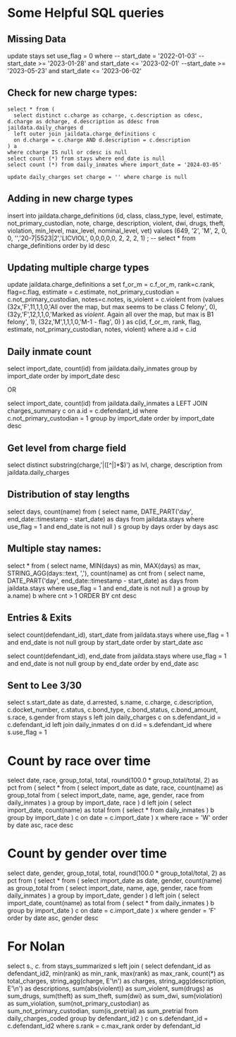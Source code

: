 # Some Helpful SQL queries
## Missing Data
update stays set use_flag = 0 where 
  -- start_date = '2022-01-03'
  --start_date >= '2023-01-28' and start_date <= '2023-02-01'
  --start_date >= '2023-05-23' and start_date <= '2023-06-02'

## Check for new charge types:
    select * from (
      select distinct c.charge as ccharge, c.description as cdesc, d.charge as dcharge, d.description as ddesc from jaildata.daily_charges d
      left outer join jaildata.charge_definitions c
      on d.charge = c.charge AND d.description = c.description
    ) a
    where ccharge IS null or cdesc is null
    select count (*) from stays where end_date is null
    select count (*) from daily_inmates where import_date = '2024-03-05'

  	update daily_charges set charge = '' where charge is null

## Adding in new charge types
insert into jaildata.charge_definitions (id, class, class_type, level, estimate, not_primary_custodian, 
										 note, charge, description, violent, dwi, drugs, theft, violation, min_level,
										 max_level, nominal_level, vet)
values 
    (649, '2', 'M', 2, 0, 0, '','20-7|5523|2','LICVIOL', 0,0,0,0,0, 2, 2, 2, 1)
  ;
-- select * from charge_definitions order by id desc
  
## Updating multiple charge types
update jaildata.charge_definitions a
set f_or_m = c.f_or_m, rank=c.rank, flag=c.flag, estimate = c.estimate, 
	not_primary_custodian = c.not_primary_custodian, notes=c.notes, is_violent = c.violent
from (values
		(32x,'F',11,1,1,0,'All over the map, but max seems to be class C felony', 0),
		(32y,'F',12,1,1,0,'Marked as *violent*. Again all over the map, but max is B1 felony', 1),
		(32z,'M',1,1,1,0,'M-1 - flag', 0)
	 ) as c(id, f_or_m, rank, flag, estimate, not_primary_custodian, notes, violent)
where a.id = c.id


## Daily inmate count
select import_date, count(id) from jaildata.daily_inmates
group by import_date order by import_date desc

OR

select import_date, count(id) from jaildata.daily_inmates a
LEFT JOIN charges_summary c on a.id = c.defendant_id
where c.not_primary_custodian = 1
group by import_date order by import_date desc

## Get level from charge field
select distinct 
  substring(charge,'\|([^\|]*$)') as lvl,
  charge, description from jaildata.daily_charges

## Distribution of stay lengths
  select days, count(name) from (
    select name,
    DATE_PART('day', end_date::timestamp - start_date) as days
    from jaildata.stays
    where use_flag = 1 and end_date is not null ) s
    group by days
    order by days asc
	
## Multiple stay names:
  select * from (
    select name, MIN(days) as min, MAX(days) as max, STRING_AGG(days::text, ','), count(name) as cnt
    from (
      select name, DATE_PART('day', end_date::timestamp - start_date) as days
      from jaildata.stays
      where use_flag = 1 and end_date is not null
    ) a
  group by a.name) b
  where cnt > 1
  ORDER BY cnt desc

## Entries & Exits
  select count(defendant_id), start_date from jaildata.stays
  where use_flag = 1 and end_date is not null
  group by start_date
  order by start_date asc

  select count(defendant_id), end_date from jaildata.stays
  where use_flag = 1 and end_date is not null
  group by end_date
  order by end_date asc

## Sent to Lee 3/30
select s.start_date as date, d.arrested, s.name,
	c.charge, c.description, c.docket_number, c.status, c.bond_type, c.bond_status, c.bond_amount,
	 s.race, s.gender
from stays s
left join daily_charges c
on s.defendant_id = c.defendant_id
left join daily_inmates d
on d.id = s.defendant_id
where s.use_flag = 1

# Count by race over time
select date, race, group_total, total, round(100.0 * group_total/total, 2) as pct from (
	select * from (
		select import_date as date, race, count(name) as group_total from (
			select import_date, name, age, gender, race from daily_inmates
		) a
		group by import_date, race
	) d
	left join (
		select import_date, count(name) as total from (
			select * from daily_inmates
		) b
		group by import_date
	) c on date = c.import_date
) x
where race = 'W'
order by date asc, race desc

# Count by gender over time
select date, gender, group_total, total, round(100.0 * group_total/total, 2) as pct from (
	select * from (
		select import_date as date, gender, count(name) as group_total from (
			select import_date, name, age, gender, race from daily_inmates
		) a
		group by import_date, gender
	) d
	left join (
		select import_date, count(name) as total from (
			select * from daily_inmates
		) b
		group by import_date
	) c on date = c.import_date
) x
where gender = 'F'
order by date asc, gender desc


# For Nolan
select s.*, c.* from stays_summarized s
  left join (
select defendant_id as defendant_id2, min(rank) as min_rank, max(rank) as max_rank, count(*) as total_charges,
string_agg(charge, E'\n') as charges,
string_agg(description, E'\n') as descriptions,
sum(abs(violent)) as sum_violent,
sum(drugs) as sum_drugs,
sum(theft) as sum_theft,
sum(dwi) as sum_dwi, sum(violation) as sum_violation,
sum(not_primary_custodian) as sum_not_primary_custodian,
sum(is_pretrial) as sum_pretrial
from daily_charges_coded
group by defendant_id2
  ) c
  on s.defendant_id = c.defendant_id2 where s.rank = c.max_rank
order by defendant_id
